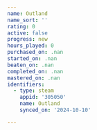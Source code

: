 ```yaml
---
name: Outland
name_sort: ''
rating: 0
active: false
progress: new
hours_played: 0
purchased_on: .nan
started_on: .nan
beaten_on: .nan
completed_on: .nan
mastered_on: .nan
identifiers:
  - type: steam
    appid: '305050'
    name: Outland
    synced_on: '2024-10-10'

---
```

